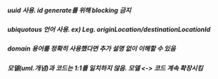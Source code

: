 ##### uuid 사용. id generate를 위해 blocking 금지 
##### ubiquotous 언어 사용. ex) Leg. originLocation/destinationLocationId
##### domain 용어를 정확히 사용했다면 추가 설명 없이 이해할 수 있음

##### 모델(uml.개념)과 코드는 1:1를 일치하지 않음. 모델 <-> 코드 계속 확장시킴
